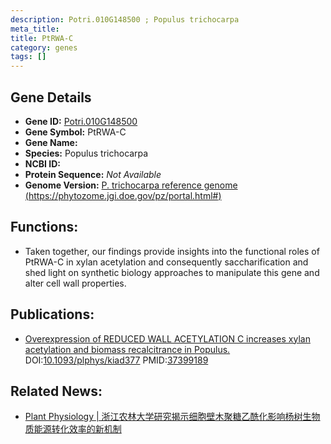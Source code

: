```yaml
---
description: Potri.010G148500 ; Populus trichocarpa
meta_title:
title: PtRWA-C
category: genes
tags: []
---
```


## Gene Details
- **Gene ID:**	[Potri.010G148500](https://www.maizegdb.org/gene_center/gene/Potri.010G148500)
- **Gene Symbol:** PtRWA-C
- **Gene Name:** 
- **Species:** Populus trichocarpa
- **NCBI ID:** [  ]()
- **Protein Sequence:** *Not Available*
- **Genome Version:** [P. trichocarpa reference genome (https://phytozome.jgi.doe.gov/pz/portal.html#)]()

## Functions:
   - Taken together, our findings provide insights into the functional roles of PtRWA-C in xylan acetylation and consequently saccharification and shed light on synthetic biology approaches to manipulate this gene and alter cell wall properties.

## Publications:
   - [Overexpression of REDUCED WALL ACETYLATION C increases xylan acetylation and biomass recalcitrance in Populus.]( https://academic.oup.com/plphys/advance-article/doi/10.1093/plphys/kiad377/7218395?login=true#410858058) DOI:[10.1093/plphys/kiad377]( https://academic.oup.com/plphys/advance-article/doi/10.1093/plphys/kiad377/7218395?login=true#410858058)  PMID:[37399189](https://pubmed.ncbi.nlm.nih.gov/37399189/)

## Related News:
   - [Plant Physiology | 浙江农林大学研究揭示细胞壁木聚糖乙酰化影响杨树生物质能源转化效率的新机制](https://mp.weixin.qq.com/s/VQCb-evhg-x3lNn9ywRDeA)
